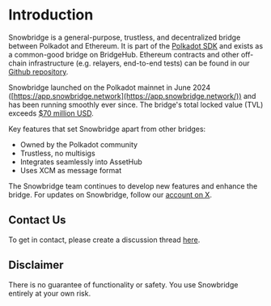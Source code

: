 # Introduction

Snowbridge is a general-purpose, trustless, and decentralized bridge between Polkadot and Ethereum. It is part of the [Polkadot SDK](https://app.gitbook.com/o/bDGMcdShFBeGc3v6VzHf/s/tC80IPpnYgEJmgOYIpqZ/) and exists as a common-good bridge on BridgeHub. Ethereum contracts and other off-chain infrastructure (e.g. relayers, end-to-end tests) can be found in our [Github repository](https://github.com/snowfork/snowbridge).&#x20;

Snowbridge launched on the Polkadot mainnet in June 2024 ([https://app.snowbridge.network](https://app.snowbridge.network/)) and has been running smoothly ever since. The bridge's total locked value (TVL) exceeds [$70 million USD](https://etherscan.io/address/0xd803472c47a87d7b63e888de53f03b4191b846a8#internaltx).

Key features that set Snowbridge apart from other bridges:

* Owned by the Polkadot community
* Trustless, no multisigs
* Integrates seamlessly into AssetHub&#x20;
* Uses XCM as message format

The Snowbridge team continues to develop new features and enhance the bridge. For updates on Snowbridge, follow our [account on X](https://x.com/_snowbridge).

## Contact Us

To get in contact, please create a discussion thread [here](https://github.com/Snowfork/snowbridge/discussions).

## Disclaimer <a href="#block-058ec48ad6a34a669ee9fb6b7a60b7a1" id="block-058ec48ad6a34a669ee9fb6b7a60b7a1"></a>

There is no guarantee of functionality or safety. You use Snowbridge entirely at your own risk.
